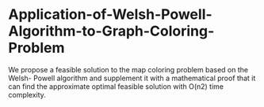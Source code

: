 # Application-of-Welsh-Powell-Algorithm-to-Graph-Coloring-Problem
We propose a feasible solution to the map coloring problem based on the Welsh- Powell algorithm and supplement it with a mathematical proof that it can find the approximate optimal feasible solution with O(n2) time complexity.

